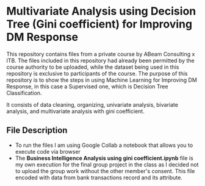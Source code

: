 # Multivariate Analysis using Decision Tree (Gini coefficient) for Improving DM Response

This repository contains files from a private course by ABeam Consulting x ITB. The files included in this repository had already been permitted by the course authority to be uploaded, while the dataset being used in this repository is exclusive to participants of the course.
The purpose of this repository is to show the steps in using Machine Learning for Improving DM Response, in this case a Supervised one, which is Decision Tree Classification.

It consists of data cleaning, organizing, univariate analysis, bivariate analysis, and multivariate analysis with gini coefficient.

## File Description
- To run the files I am using Google Collab a notebook that allows you to execute code via browser
- The **Business Intelligence Analysis using gini coefficient.ipynb** file is my own execution for the final group project in the class as I decided not to upload the group work without the other member's consent. This file encoded with data from bank transactions record and its attribute.
